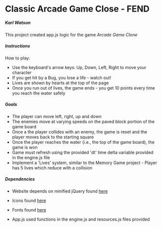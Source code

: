 # Classic Arcade Game Close - FEND

##### Karl Watson



This project created app.js logic for the game _Arcade Game Clone_

##### Instructions

How to play:

* Use the keyboard's arrow keys: Up, Down, Left, Right to move your character
* If you get hit by a Bug, you lose a life - watch out!
* Lives are shown by hearts at the top of the page
* Once you run out of lives, the game ends - you get 10 points every time you reach the water safely


##### Goals

* The player can move left, right, up and down
* The enemies move at varying speeds on the paved block portion of the game board
* Once a the player collides with an enemy, the game is reset and the player moves back to the starting square
* Once the player reaches the water (i.e., the top of the game board), the game is won
* Game must refresh using the provided 'dt' time delta variable provided in the engine.js file
* Implement a 'Lives' system, similar to the Memory Game project - Player has 5 lives which reduce with a collision


##### Dependencies

* Website depends on minified jQuery found [here](https://code.jquery.com/jquery-3.3.1.min.js)

* Icons found [here](https://maxcdn.bootstrapcdn.com/font-awesome/4.6.1/css/font-awesome.min.css)

* Fonts found [here](https://fonts.googleapis.com/css?family=Coda)

* App.js used functions in the engine.js and resources.js files provided
